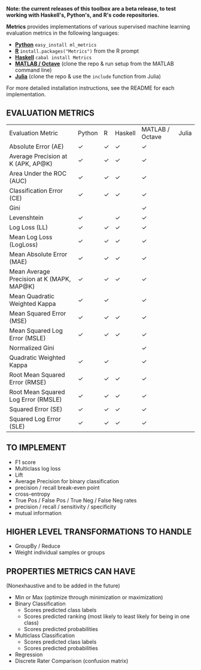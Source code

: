 **Note: the current releases of this toolbox are a beta release, to test working with Haskell's, Python's, and R's code repositories.**

**Metrics** provides implementations of various supervised machine learning evaluation metrics in the following languages:
 
 - [**Python**](https://github.com/benhamner/Metrics/tree/master/Python) ```easy_install ml_metrics```
 - [**R**](https://github.com/benhamner/Metrics/tree/master/R) ```install.packages("Metrics")``` from the R prompt
 - [**Haskell**](https://github.com/benhamner/Metrics/tree/master/Haskell) ```cabal install Metrics```
 - [**MATLAB / Octave**](https://github.com/benhamner/Metrics/tree/master/MATLAB) (clone the repo & run setup from the MATLAB command line)
 - [**Julia**](https://github.com/dickoa/Metrics/tree/master/Julia) (clone the repo & use the ```include``` function from Julia)

For more detailed installation instructions, see the README for each implementation.

EVALUATION METRICS
------------------

<table>
<tr><td>Evaluation Metric</td><td>Python</td><td>R</td><td>Haskell</td><td>MATLAB / Octave</td></td><td>Julia</td></tr>
<tr><td>Absolute Error (AE)</td><td>&#10003;</td><td>&#10003;</td><td>&#10003;</td><td>&#10003;</td><td></td></tr>
<tr><td>Average Precision at K (APK, AP@K)</td><td>&#10003;</td><td>&#10003;</td><td>&#10003;</td><td>&#10003;</td><td></td></tr>
<tr><td>Area Under the ROC (AUC)</td><td>&#10003;</td><td>&#10003;</td><td>&#10003;</td><td>&#10003;</td><td></td></tr>
<tr><td>Classification Error (CE)</td><td>&#10003;</td><td>&#10003;</td><td>&#10003;</td><td>&#10003;</td><td></td></tr>
<tr><td>Gini</td><td> </td><td> </td><td> </td><td>&#10003;</td><td></td></tr>
<tr><td>Levenshtein</td><td>&#10003;</td><td> </td><td>&#10003;</td><td>&#10003;</td><td></td></tr>
<tr><td>Log Loss (LL)</td><td>&#10003;</td><td>&#10003;</td><td>&#10003;</td><td>&#10003;</td><td></td></tr>
<tr><td>Mean Log Loss (LogLoss)</td><td>&#10003;</td><td>&#10003;</td><td>&#10003;</td><td>&#10003;</td><td></td></tr>
<tr><td>Mean Absolute Error (MAE)</td><td>&#10003;</td><td>&#10003;</td><td>&#10003;</td><td>&#10003;</td><td></td></tr>
<tr><td>Mean Average Precision at K (MAPK, MAP@K)</td><td>&#10003;</td><td>&#10003;</td><td>&#10003;</td><td>&#10003;</td><td></td></tr>
<tr><td>Mean Quadratic Weighted Kappa</td><td>&#10003;</td><td>&#10003;</td><td> </td><td>&#10003;</td><td></td></tr>
<tr><td>Mean Squared Error (MSE)</td><td>&#10003;</td><td>&#10003;</td><td>&#10003;</td><td>&#10003;</td><td></td></tr>
<tr><td>Mean Squared Log Error (MSLE)</td><td>&#10003;</td><td>&#10003;</td><td>&#10003;</td><td>&#10003;</td><td></td></tr>
<tr><td>Normalized Gini</td><td> </td><td> </td><td> </td><td>&#10003;</td><td></td></tr>
<tr><td>Quadratic Weighted Kappa</td><td>&#10003;</td><td>&#10003;</td><td> </td><td>&#10003;</td><td></td></tr>
<tr><td>Root Mean Squared Error (RMSE)</td><td>&#10003;</td><td>&#10003;</td><td>&#10003;</td><td>&#10003;</td><td></td></tr>
<tr><td>Root Mean Squared Log Error (RMSLE)</td><td>&#10003;</td><td>&#10003;</td><td>&#10003;</td><td>&#10003;</td><td></td></tr>
<tr><td>Squared Error (SE)</td><td>&#10003;</td><td>&#10003;</td><td>&#10003;</td><td>&#10003;</td><td></td></tr>
<tr><td>Squared Log Error (SLE)</td><td>&#10003;</td><td>&#10003;</td><td>&#10003;</td><td>&#10003;</td><td></td></tr>
</table>

TO IMPLEMENT
------------

 - F1 score
 - Multiclass log loss
 - Lift
 - Average Precision for binary classification
 - precision / recall break-even point
 - cross-entropy
 - True Pos / False Pos / True Neg / False Neg rates
 - precision / recall / sensitivity / specificity
 - mutual information

HIGHER LEVEL TRANSFORMATIONS TO HANDLE
--------------------------------------

 - GroupBy / Reduce
 - Weight individual samples or groups

PROPERTIES METRICS CAN HAVE
---------------------------

(Nonexhaustive and to be added in the future)

 - Min or Max (optimize through minimization or maximization)
 - Binary Classification
   - Scores predicted class labels
   - Scores predicted ranking (most likely to least likely for being in one class)
   - Scores predicted probabilities
 - Multiclass Classification
   - Scores predicted class labels
   - Scores predicted probabilities
 - Regression
 - Discrete Rater Comparison (confusion matrix)

